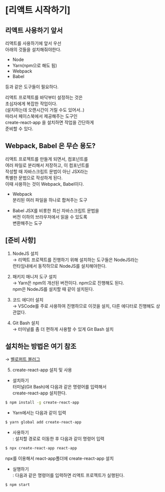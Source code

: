 # [리액트 시작하기]

## 리액트 사용하기 앞서

리액트를 사용하기에 앞서 우선  
아래의 것들을 설치해줘야한다.

- Node
- Yarn(npm으로 해도 됨)
- Webpack
- Babel

등과 같은 도구들이 필요하다.

리액트 프로젝트를 바닥부터 설정하는 것은  
초심자에게 복잡한 작업이다.  
(설치하는데 오랜시간이 거릴 수도 있어서..)  
따라서 페이스북에서 제공해주는 도구인  
create-react-app 을 설치하면 작업을 간단하게  
준비할 수 있다.

## Webpack, Babel 은 무슨 용도?

리액트 프로젝트를 만들게 되면서, 컴포넌트를  
여러 파일로 분리해서 저장하고, 이 컴포넌트를  
작성할 때 자바스크립트 문법이 아닌 JSX라는  
특별한 문법으로 작성하게 된다.  
이때 사용하는 것이 Webpack, Babel이다.

- Webpack  
  분리된 여러 파일을 하나로 합쳐주는 도구

- Babel
  JSX를 비롯한 최신 자바스크립트 문법을  
   버전 이하의 브라우저에서 읽을 수 있도록  
   변환해주는 도구

## [준비 사항]

1.  NodeJS 설치  
    → 리액트 프로젝트를 진행하기 위해 설치하는 도구들은 NodeJS라는  
     런타임내에서 동작하므로 NodeJS를 설치해야한다.

2.  패키지 매니저 도구 설치  
    → Yarn은 npm의 개선된 버전이다. npm으로 진행해도 된다.  
     npm은 NodeJS를 설치할 때 같이 설치된다.

3.  코드 에디터 설치  
    → VSCode를 주로 사용하여 진행하므로 이것을 설치, 다른
    에디터로 진행해도 상관없다.

4.  Git Bash 설치  
    → 터미널를 좀 더 편하게 사용할 수 있게 Git Bash 설치

## 설치하는 방법은 여기 참조

→ [벨로퍼트 블러그](https://velopert.com/3621)

5.  create-react-app 설치 및 사용

- 설치하기  
  터미널(Git Bash)에 다음과 같은 명령어를 입력해서  
   create-react-app 설치한다.  


```bash
$ npm install -g create-react-app
```

- Yarn에서는 다음과 같이 입력

```bash
$ yarn global add create-react-app
```

- 사용하기  
  : 설치할 경로로 이동한 후 다음과 같이 명령어 입력

```bash
$ npx create-react-app react-app
```
npx를 이용해서 react-app폴더에 create-react-app 설치

- 실행하기  
  : 다음과 같은 명령어를 입력하면 리액트 프로젝트가 실행된다.

```bash
$ npm start
```
